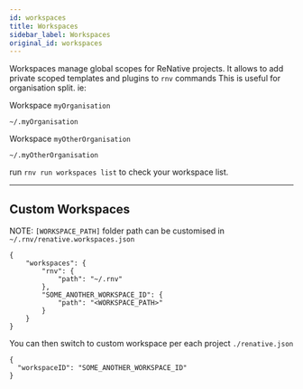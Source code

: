 ```yaml
---
id: workspaces
title: Workspaces
sidebar_label: Workspaces
original_id: workspaces
---
```




Workspaces manage global scopes for ReNative projects.
It allows to add private scoped templates and plugins to `rnv` commands
This is useful for organisation split. ie:

Workspace `myOrganisation`

`~/.myOrganisation`

Workspace `myOtherOrganisation`

`~/.myOtherOrganisation`

run `rnv run workspaces list` to check your workspace list.

---
## Custom Workspaces

NOTE: `[WORKSPACE_PATH]` folder path can be customised in `~/.rnv/renative.workspaces.json`

```
{
    "workspaces": {
        "rnv": {
            "path": "~/.rnv"
        },
        "SOME_ANOTHER_WORKSPACE_ID": {
            "path": "<WORKSPACE_PATH>"
        }
    }
}
```

You can then switch to custom workspace per each project `./renative.json`

```
{
  "workspaceID": "SOME_ANOTHER_WORKSPACE_ID"
}
```
